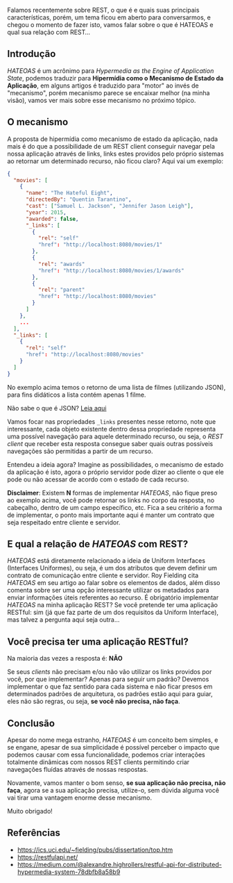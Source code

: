 Falamos recentemente sobre REST, o que é e quais suas principais características, porém, um tema ficou em aberto para conversarmos, e chegou o momento de fazer isto, vamos falar sobre o que é HATEOAS e qual sua relação com REST…

## Introdução

_HATEOAS_ é um acrônimo para _Hypermedia as the Engine of Application State_, podemos traduzir para **Hipermídia como o Mecanismo de Estado da Aplicação**, em alguns artigos é traduzido para "motor" ao invés de "mecanismo", porém mecanismo parece se encaixar melhor (na minha visão), vamos ver mais sobre esse mecanismo no próximo tópico.

## O mecanismo

A proposta de hipermídia como mecanismo de estado da aplicação, nada mais é do que a possibilidade de um REST client conseguir navegar pela nossa aplicação através de links, links estes providos pelo próprio sistemas ao retornar um determinado recurso, não ficou claro? Aqui vai um exemplo:

```json
{
  "movies": [
    {
      "name": "The Hateful Eight",
      "directedBy": "Quentin Tarantino",
      "cast": ["Samuel L. Jackson", "Jennifer Jason Leigh"],
      "year": 2015,
      "awarded": false,
      "_links": [
        {
          "rel": "self"
          "href": "http://localhost:8080/movies/1"
        },
        {
          "rel": "awards"
          "href": "http://localhost:8080/movies/1/awards"
        },
        {
          "rel": "parent"
          "href": "http://localhost:8080/movies"
        }
      ]
    },
    ...
  ],
  "_links": [
    {
      "rel": "self"
      "href": "http://localhost:8080/movies"
    }
  ]
}
```

No exemplo acima temos o retorno de uma lista de filmes (utilizando JSON), para fins didáticos a lista contém apenas 1 filme.

Não sabe o que é JSON? [Leia aqui](./o-que-e-json)

Vamos focar nas propriedades `_links` presentes nesse retorno, note que interessante, cada objeto existente dentro dessa propriedade representa uma possível navegação para aquele determinado recurso, ou seja, o _REST client_ que receber esta resposta consegue saber quais outras possíveis navegações são permitidas a partir de um recurso.

Entendeu a ideia agora? Imagine as possibilidades, o mecanismo de estado da aplicação é isto, agora o próprio servidor pode dizer ao cliente o que ele pode ou não acessar de acordo com o estado de cada recurso.

**Disclaimer**: Existem **N** formas de implementar _HATEOAS_, não fique preso ao exemplo acima, você pode retornar os links no corpo da resposta, no cabeçalho, dentro de um campo específico, etc. Fica a seu critério a forma de implementar, o ponto mais importante aqui é manter um contrato que seja respeitado entre cliente e servidor.

## E qual a relação de _HATEOAS_ com REST?

_HATEOAS_ está diretamente relacionado a ideia de Uniform Interfaces (Interfaces Uniformes), ou seja, é um dos atributos que devem definir um contrato de comunicação entre cliente e servidor.
Roy Fielding cita _HATEOAS_ em seu artigo ao falar sobre os elementos de dados, além disso comenta sobre ser uma opção interessante utilizar os metadados para enviar informações úteis referentes ao recurso.
É obrigatório implementar _HATEOAS_ na minha aplicação REST?
Se você pretende ter uma aplicação RESTful: sim (já que faz parte de um dos requisitos da Uniform Interface), mas talvez a pergunta aqui seja outra…

## Você precisa ter uma aplicação RESTful?

Na maioria das vezes a resposta é: **NÃO**

Se seus _clients_ não precisam e/ou não vão utilizar os links providos por você, por que implementar? Apenas para seguir um padrão? Devemos implementar o que faz sentido para cada sistema e não ficar presos em determinados padrões de arquitetura, os padrões estão aqui para guiar, eles não são regras, ou seja, **se você não precisa, não faça**.

## Conclusão

Apesar do nome mega estranho, _HATEOAS_ é um conceito bem simples, e se engane, apesar de sua simplicidade é possível perceber o impacto que podemos causar com essa funcionalidade, podemos criar interações totalmente dinâmicas com nossos REST clients permitindo criar navegações fluídas através de nossas respostas.

Novamente, vamos manter o bom senso, **se sua aplicação não precisa, não faça**, agora se a sua aplicação precisa, utilize-o, sem dúvida alguma você vai tirar uma vantagem enorme desse mecanismo.

Muito obrigado!

## Referências

- <https://ics.uci.edu/~fielding/pubs/dissertation/top.htm>
- <https://restfulapi.net/>
- <https://medium.com/@alexandre.highrollers/restful-api-for-distributed-hypermedia-system-78dbfb8a58b9>